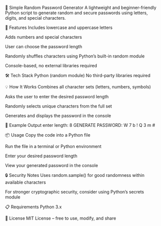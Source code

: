 🔐 Simple Random Password Generator
A lightweight and beginner-friendly Python script to generate random and secure passwords using letters, digits, and special characters.

🎯 Features
Includes lowercase and uppercase letters

Adds numbers and special characters

User can choose the password length

Randomly shuffles characters using Python’s built-in random module

Console-based, no external libraries required

🛠️ Tech Stack
Python (random module)
No third-party libraries required

💡 How It Works
Combines all character sets (letters, numbers, symbols)

Asks the user to enter the desired password length

Randomly selects unique characters from the full set

Generates and displays the password in the console

🧪 Example Output
enter length: 8
GENERATE PASSWORD: W 7 b ! Q 3 m #


📦 Usage
Copy the code into a Python file

Run the file in a terminal or Python environment

Enter your desired password length

View your generated password in the console

🔒 Security Notes
Uses random.sample() for good randomness within available characters

For stronger cryptographic security, consider using Python’s secrets module

📋 Requirements
Python 3.x

📄 License
MIT License – free to use, modify, and share

